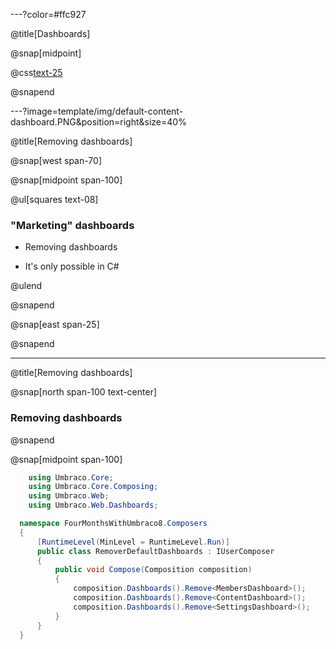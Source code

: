 ---?color=#ffc927

@title[Dashboards]

@snap[midpoint]

@css[text-25](Dashboards)

@snapend

---?image=template/img/default-content-dashboard.PNG&position=right&size=40%

@title[Removing dashboards]

@snap[west span-70]


@snap[midpoint span-100]

@ul[squares text-08]

### "Marketing" dashboards

- Removing dashboards

- It's only possible in C&num;

@ulend

@snapend

@snap[east span-25]

@snapend



---

@title[Removing dashboards]

@snap[north span-100 text-center]

### Removing dashboards
@snapend



@snap[midpoint span-100]

```csharp
    using Umbraco.Core;
    using Umbraco.Core.Composing;
    using Umbraco.Web;
    using Umbraco.Web.Dashboards;

  namespace FourMonthsWithUmbraco8.Composers
  {
      [RuntimeLevel(MinLevel = RuntimeLevel.Run)]
      public class RemoverDefaultDashboards : IUserComposer
      {
          public void Compose(Composition composition)
          {
              composition.Dashboards().Remove<MembersDashboard>();
              composition.Dashboards().Remove<ContentDashboard>();
              composition.Dashboards().Remove<SettingsDashboard>();
          }
      }
  }
```
